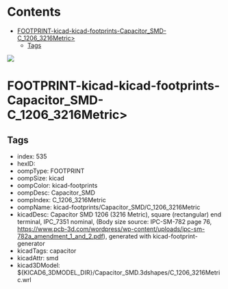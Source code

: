 



Contents
========

* [FOOTPRINT-kicad-kicad-footprints-Capacitor_SMD-C_1206_3216Metric>](#footprint-kicad-kicad-footprints-capacitor_smd-c_1206_3216metric)
	* [Tags](#tags)
  
![][im]
# FOOTPRINT-kicad-kicad-footprints-Capacitor_SMD-C_1206_3216Metric>

## Tags

- index: 535
- hexID: 
- oompType: FOOTPRINT
- oompSize: kicad
- oompColor: kicad-footprints
- oompDesc: Capacitor_SMD
- oompIndex: C_1206_3216Metric
- oompName: kicad-footprints/Capacitor_SMD/C_1206_3216Metric
- kicadDesc: Capacitor SMD 1206 (3216 Metric), square (rectangular) end terminal, IPC_7351 nominal, (Body size source: IPC-SM-782 page 76, https://www.pcb-3d.com/wordpress/wp-content/uploads/ipc-sm-782a_amendment_1_and_2.pdf), generated with kicad-footprint-generator
- kicadTags: capacitor
- kicadAttr: smd
- kicad3DModel: ${KICAD6_3DMODEL_DIR}/Capacitor_SMD.3dshapes/C_1206_3216Metric.wrl



[im]: image.png
